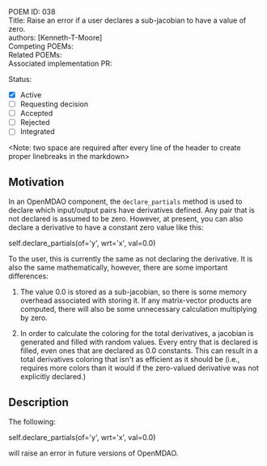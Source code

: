 POEM ID: 038  
Title: Raise an error if a user declares a sub-jacobian to have a value of zero.  
authors: [Kenneth-T-Moore]  
Competing POEMs:  
Related POEMs:  
Associated implementation PR:  

Status:

- [x] Active
- [ ] Requesting decision
- [ ] Accepted
- [ ] Rejected
- [ ] Integrated

<Note: two space are required after every line of the header to create proper linebreaks in the markdown>


## Motivation

In an OpenMDAO component, the `declare_partials` method is used to declare which input/output pairs have
derivatives defined. Any pair that is not declared is assumed to be zero. However, at present, you can
also declare a derivative to have a constant zero value like this:

  self.declare_partials(of='y', wrt='x', val=0.0)

To the user, this is currently the same as not declaring the derivative. It is also the same mathematically,
however, there are some important differences:

1. The value 0.0 is stored as a sub-jacobian, so there is some memory overhead associated with storing it. If
any matrix-vector products are computed, there will also be some unnecessary calculation multiplying by zero.

2. In order to calculate the coloring for the total derivatives, a jacobian is generated and filled with
random values. Every entry that is declared is filled, even ones that are declared as 0.0 constants. This
can result in a total derivatives coloring that isn't as efficient as it should be (i.e., requires more
colors than it would if the zero-valued derivative was not explicitly declared.)



## Description

The following:

  self.declare_partials(of='y', wrt='x', val=0.0)

will raise an error in future versions of OpenMDAO.

